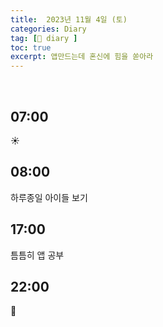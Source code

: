 ```yaml
---
title:  2023년 11월 4일 (토)
categories: Diary
tag: [📒 diary ]
toc: true
excerpt: 앱만드는데 혼신에 힘을 쏟아라
---
```

​


## 07:00

☀️

## 08:00

하루종일 아이들 보기

## 17:00

틈틈히 앱 공부

## 22:00

🌙

<br><br><br>